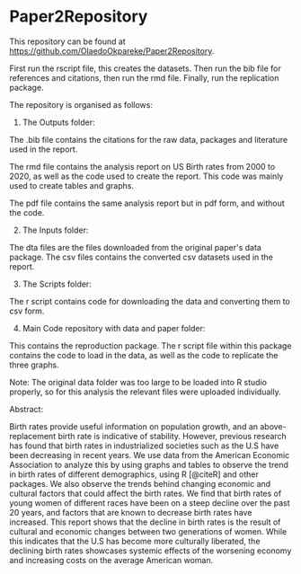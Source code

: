 # Paper2Repository

This repository can be found at https://github.com/OlaedoOkpareke/Paper2Repository.

First run the rscript file, this creates the datasets.  Then run the bib file for references and citations, then run the rmd file. Finally, run the replication package. 

The repository is organised as follows:

1. The Outputs folder: 

The .bib file contains the citations for the raw data, packages and literature used in the report.

The rmd file contains the analysis report on US Birth rates from 2000 to 2020, as well as the code used to create the report. This code was mainly used to create tables and graphs.

The pdf file contains the same analysis report but in pdf form, and without the code.

2. The Inputs folder:

The dta files are the files downloaded from the original paper's data package. 
The csv files contains the converted csv datasets used in the report. 

3. The Scripts folder:

The r script contains code for downloading the data and converting them to csv form.

4. Main Code repository with data and paper folder:

This contains the reproduction package. The r script file within this package contains the code to load in the data, as well as the code to replicate the three graphs. 

Note: The original data folder was too large to be loaded into R studio properly, so for this analysis the relevant files were uploaded individually.

Abstract:

Birth rates provide useful information on population growth, and an above-replacement birth rate is indicative of stability. However, previous research has found that birth rates in industrialized societies such as the U.S have been decreasing in recent years. We use data from the American Economic Association to analyze this by using graphs and tables to observe the trend in birth rates of different demographics, using R [@citeR] and other packages. We also observe the trends behind changing economic and cultural factors that could affect the birth rates. We find that birth rates of young women of different races have been on a steep decline over the past 20 years, and factors that are known to decrease birth rates have increased. This report shows that the decline in birth rates is the result of cultural and economic changes between two generations of women. While this indicates that the U.S has become more culturally liberated, the declining birth rates showcases systemic effects of the worsening economy and increasing costs on the average American woman.